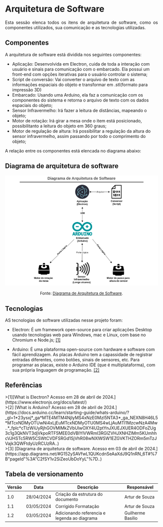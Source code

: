 
# Arquitetura de Software

<p style="text-align: justify;"> Esta sessão elenca todos os itens de arquitetura de software, como os componentes utilizados, sua comunicação e as tecnologias utilizadas.
</p>

## Componentes 
<p style="text-align: justify;">
A arquitetura de software está dividida nos seguintes componentes:
</p>

- Aplicação: Desenvolvida em Electron, cuida de toda a interação com usuário e sinais para comunicação com o embarcado. Ela possui um front-end com opções iterativas para o usuário controlar o sistema;
- Script de conversão: Vai converter o arquivo de texto com as informações espaciais do objeto e transformar em .stl(formato para impressão 3D)
- Embarcado: Usando uma Arduino, ela faz a comunicação com os componentes do sistema e retorna o arquivo de texto com os dados espaciais do objeto;
- Sensor Infravermelho: Irá fazer a leitura de distâncias, mapeando o objeto;
- Motor de rotação: Irá girar a mesa onde o item está posicionado, possibilitanto a leitura do objeto em 360 graus;
- Motor de regulação de altura: Irá possibilitar a regulação da altura do sensor infravermelho, assim passando por todo o comprimento do objeto;

<p style="text-align: justify;">
A relação entre os componentes está elencada no diagrama abaixo:
</p>

## Diagrama de arquitetura de software 

![3](../assets/software/diagrama-arquitetura.png)

<font size="2"><p style="text-align: center">Fonte: [Diagrama de Arquitetura de Software](https://app.diagrams.net/#G152ySAVfwL1QUKcdnSeAaXdJ9Q1nRN_6T#%7B"pageId"%3A"C2fSY1v2SiZeoUbDoYyL"%7D).</p></font>

## Tecnologias

<p style="text-align: justify;">
AS tecnologias de software utilizadas nesse projeto foram:
</p>


- Electron: É um framework open-source para criar aplicações Desktop usando tecnologias web para Windows, mac e Linux, com base no Chromium e Node.js; <a href="../software/arquitetura.md#ref1">[1]</a>

- Arduino: É uma plataforma open-source com hardware e software com fácil aprendizagem. As placas Arduino tem a capassidade de registrar entradas diferentes, como botões, sinais de sensores, etc. Para programar as placas, existe o Arduino IDE (que é multiplataforma), com sua própria linguagem de programação. <a href="../software/arquitetura.md#ref2">[2]</a>


## Referências
<div id="ref1"/>
>[1][What is Electron? Acesso em 28 de abril de 2024.](https://www.electronjs.org/docs/latest/)

<div id="ref2"/>
>[2] [What is Arduino? Acesso em 28 de abril de 2024.](https://docs.arduino.cc/learn/starting-guide/whats-arduino/?_gl=1*23ysxj*_ga*MTE4MTM4NjIyMS4xNzE0MzI5NTA3*_ga_NEXN8H46L5*MTcxNDMyOTUwNi4xLjEuMTcxNDMyOTU0MS4wLjAuMTI1MzcwNzA4Mw..*_fplc*cTIzWiUyRjhGOVMlMkZVbUlwOXY4U2ptYnJXUEJXUER4ODFoZUg3c1g3QkNVT3djVkpoRTF5MEE0dVBIYlVWRmI3RGlZVHJXNHZlMm5KUmhhcVJHSTc5RW5CSWtCVDFSRGd1SjVhR08wNXlWSW1EZGVKTHZORm5mTzJVajk3QWFtdyUzRCUzRA..)

<div id="ref3"/>
>[3] [Diagrama de arquitetura de software. Acesso em 03 de abril de 2024.](https://app.diagrams.net/#G152ySAVfwL1QUKcdnSeAaXdJ9Q1nRN_6T#%7B"pageId"%3A"C2fSY1v2SiZeoUbDoYyL"%7D..)


## Tabela de versionamento

| Versão| Data | Descrição | Responsável|
|-------|------|-----------|------------|
| 1.0 | 28/04/2024 | Criação da estrutura do documento | Artur de Souza |
| 1.1 | 03/05/2024 | Corrigido Formatação | Artur de Souza |
| 1.2 | 03/05/2024 | Adicionando referencia e legenda ao diagrama | Guilherme Basilio |





